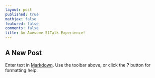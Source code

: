 ```yaml
---
layout: post
published: true
mathjax: false
featured: false
comments: false
title: An Awesome 51Talk Experience!
---
```

## A New Post

Enter text in [Markdown](http://daringfireball.net/projects/markdown/). Use the toolbar above, or click the **?** button for formatting help.
